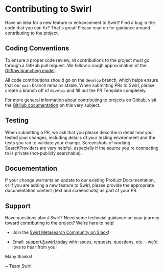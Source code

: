 # Contributing to Swirl
Have an idea for a new feature or enhancement to Swirl?  Find a bug in the code that you can fix?  That's great!  Please read on for guidance around contributing to the project.

## Coding Conventions
 To ensure a proper code review, all contributions to the project must go through a GitHub pull request. We follow a rough approximation of the [Gitflow branching model](https://nvie.com/posts/a-successful-git-branching-model/). 
 
 All code contributions should go on the `develop` branch, which helps ensure that our `main` branch remains stable. When submitting PRs to Swirl, please create a branch off of `develop` and fill out the PR Template completely.

For more general information about contributing to projects on Github, visit the [GitHub documentation](https://docs.github.com/en/get-started/quickstart/contributing-to-projects) on this very subject.

## Testing
When submitting a PR, we ask that you please describe in detail how you tested your changes, including details of your testing environment and the tests you ran to validate your change.  Screenshots of working SearchProviders are very helpful, especially if the source you're connecting to is private (not-publicly searchable).

## Docuementation
If your change warrants an update to our existing Product Documentation, or if you are adding a new feature to Swirl, please provide the appropriate documentation content (text and screenshots) as part of your PR.

## Support
Have questions about Swirl?  Need some techncial guidance on your journey toward contributing to the project?  We're here to help!

* Join the [Swirl Metasearch Community on Slack](https://join.slack.com/t/swirlmetasearch/shared_invite/zt-1qk7q02eo-kpqFAbiZJGOdqgYVvR1sfw)!

* Email: [support@swirl.today](mailto:support@swirl.today) with issues, requests, questions, etc. - we'd love to hear from you!

Many thanks!

~ Team Swirl